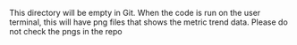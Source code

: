 This directory will be empty in Git. When the code is run on the user terminal, this will have png files that shows the metric trend data. Please do not check the pngs in the repo